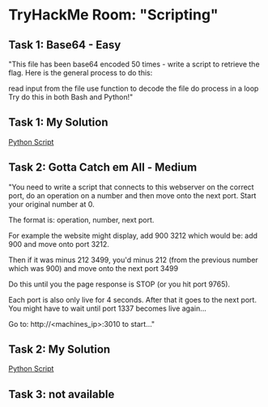 # TryHackMe Room: "Scripting"  

## Task 1: Base64 - Easy  

"This file has been base64 encoded 50 times - write a script to retrieve the flag. Here is the general process to do this:

read input from the file
use function to decode the file
do process in a loop
Try do this in both Bash and Python!"  

## Task 1: My Solution  
[Python Script](https://github.com/CheeseC4k3/TryHackMe-Scripting/blob/main/thmbase.py)  

## Task 2: Gotta Catch em All - Medium

"You need to write a script that connects to this webserver on the correct port, do an operation on a number and then move onto the next port. Start your original number at 0.

The format is: operation, number, next port.

For example the website might display, add 900 3212 which would be: add 900 and move onto port 3212.

Then if it was minus 212 3499, you'd minus 212 (from the previous number which was 900) and move onto the next port 3499

Do this until you the page response is STOP (or you hit port 9765).

Each port is also only live for 4 seconds. After that it goes to the next port. You might have to wait until port 1337 becomes live again...

Go to: http://<machines_ip>:3010 to start..."  


## Task 2: My Solution  
[Python Script](https://github.com/CheeseC4k3/TryHackMe-Scripting/blob/main/thmsocket.py)  

## Task 3: not available